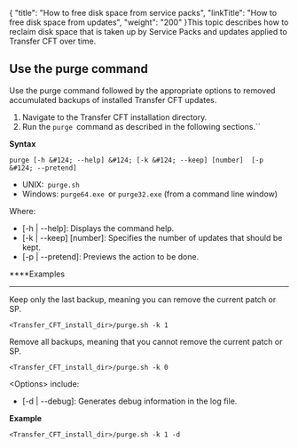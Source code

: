 {
    "title": "How to free disk space from service packs",
    "linkTitle": "How to free disk space from updates",
    "weight": "200"
}This topic describes how to reclaim disk space that is taken up by Service Packs and updates applied to Transfer CFT over time.  

Use the purge command
---------------------

Use the purge command followed by the appropriate options to removed accumulated backups of installed Transfer CFT updates.  

1. Navigate to the Transfer CFT installation directory.  
1. Run the `purge `command as described in the following sections.``

****Syntax****

`purge [-h &#124; --help] &#124; [-k &#124; --keep] [number]  [-p &#124; --pretend]`

- UNIX:` purge.sh`
- Windows: `purge64.exe `or `purge32.exe` (from a command line window)  

Where:  

- [-h &#124; --help]: Displays the command help.  
- [-k &#124; --keep] [number]: Specifies the number of updates that should be kept.
- [-p &#124; --pretend]: Previews the action to be done.  

****Examples  
****

Keep only the last backup, meaning you can remove the current patch or SP.

```
<Transfer_CFT_install_dir>/purge.sh -k 1
```

Remove all backups, meaning that you cannot remove the current patch or SP.

```
<Transfer_CFT_install_dir>/purge.sh -k 0
```

&lt;Options&gt; include:

- [-d &#124; --debug]: Generates debug information in the log file.

****Example****

```
<Transfer_CFT_install_dir>/purge.sh -k 1 -d
```
